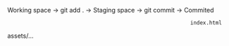 Working space -> git add . -> Staging space -> git commit -> Commited

                                                              index.html

assets/...
